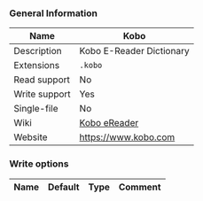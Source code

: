 
### General Information ###
Name | Kobo
---- | -------
Description | Kobo E-Reader Dictionary
Extensions | `.kobo`
Read support | No
Write support | Yes
Single-file | No
Wiki | [Kobo eReader](https://en.wikipedia.org/wiki/Kobo_eReader)
Website | https://www.kobo.com



### Write options ###
Name | Default | Type | Comment
---- | ---- | ------- | -------
